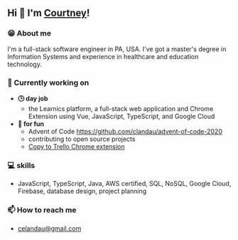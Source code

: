 ## Hi 👋 I'm [Courtney](http://celandau.com)!

### 😁 About me
I'm a full-stack software engineer in PA, USA. I've got a master's degree in Information Systems and experience in healthcare and education technology. 

### 🔭  Currently working on
- **🕒  day job** 
  - the Learnics platform, a full-stack web application and Chrome Extension using Vue, JavaScript, TypeScript, and Google Cloud
- **🌙  for fun**
  - Advent of Code https://github.com/clandau/advent-of-code-2020
  - contributing to open source projects
  - [Copy to Trello Chrome extension](https://chrome.google.com/webstore/detail/copy-to-trello/fdaifolckhmjnlkapifnkphgdolgabfb)
  
<!--
 ### 🌱 Currently learning
- Golang
- continuing to work on my AWS skills
-->

### 💻  skills
- JavaScript, TypeScript, Java, AWS certified, SQL, NoSQL, Google Cloud, Firebase, database design, project planning

<!-- ### 👯  I’m looking to collaborate on
- open to anything that utilizes my skills, but I am passionate about health and medicine

<!-- **🤔 I’m looking for help with:** -->

<!-- **💬 Ask me about** -->

### 📫  How to reach me
- celandau@gmail.com

<!-- ### 😄  Pronouns
- she/her

**⚡ Fun fact** 
-  -->

<!--
**clandau/clandau** is a ✨ _special_ ✨ repository because its `README.md` (this file) appears on your GitHub profile.

Here are some ideas to get you started:

- 🔭 I’m currently working on ...
- 🌱 I’m currently learning ...
- 👯 I’m looking to collaborate on ...
- 🤔 I’m looking for help with ...
- 💬 Ask me about ...
- 📫 How to reach me: ...
- 😄 Pronouns: ...
- ⚡ Fun fact: ...
-->
